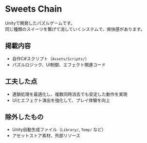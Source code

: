 # Sweets Chain

Unityで開発したパズルゲームです。  
同じ種類のスイーツを繋げて消していくシステムで、爽快感があります。

## 掲載内容
- 自作C#スクリプト（`Assets/Scripts/`）
- パズルロジック、UI制御、エフェクト関連コード

## 工夫した点
- 連鎖処理を最適化し、複数同時消去でも安定した動作を実現
- UIとエフェクト演出を強化して、プレイ体験を向上

## 除外したもの
- Unity自動生成ファイル（`Library/`, `Temp/` など）
- アセットストア素材、外部リソース
